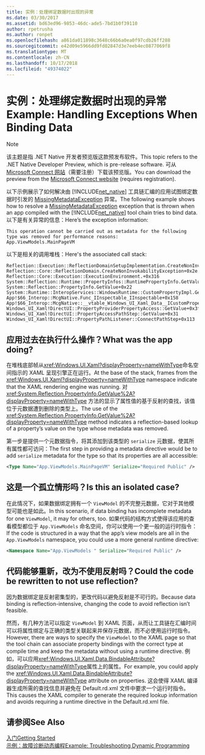 ```yaml
---
title: 实例：处理绑定数据时出现的异常
ms.date: 03/30/2017
ms.assetid: bd63ed96-9853-46dc-ade5-7bd1b0f39110
author: rpetrusha
ms.author: ronpet
ms.openlocfilehash: a861da011898c3648c66b6a0ea0f97cdb26ff288
ms.sourcegitcommit: e42d09e5966dd9fd02847d3e7eeb4ec0877069f8
ms.translationtype: MT
ms.contentlocale: zh-CN
ms.lasthandoff: 10/17/2018
ms.locfileid: "49374022"
---
```

# <a name="example-handling-exceptions-when-binding-data"></a><span data-ttu-id="c608a-102">实例：处理绑定数据时出现的异常</span><span class="sxs-lookup"><span data-stu-id="c608a-102">Example: Handling Exceptions When Binding Data</span></span>
> [!NOTE]
>  <span data-ttu-id="c608a-103">该主题是指 .NET Native 开发者预览版这款预发布软件。</span><span class="sxs-lookup"><span data-stu-id="c608a-103">This topic refers to the .NET Native Developer Preview, which is pre-release software.</span></span> <span data-ttu-id="c608a-104">可从 [Microsoft Connect 网站](https://go.microsoft.com/fwlink/?LinkId=394611)（需要注册）下载该预览版。</span><span class="sxs-lookup"><span data-stu-id="c608a-104">You can download the preview from the [Microsoft Connect website](https://go.microsoft.com/fwlink/?LinkId=394611) (requires registration).</span></span>  
  
 <span data-ttu-id="c608a-105">以下示例展示了如何解决由 [!INCLUDE[net_native](../../../includes/net-native-md.md)] 工具链汇编的应用试图绑定数据时引发的 [MissingMetadataException](../../../docs/framework/net-native/missingmetadataexception-class-net-native.md) 异常。</span><span class="sxs-lookup"><span data-stu-id="c608a-105">The following example shows how to resolve a [MissingMetadataException](../../../docs/framework/net-native/missingmetadataexception-class-net-native.md) exception that is thrown when an app compiled with the [!INCLUDE[net_native](../../../includes/net-native-md.md)] tool chain tries to bind data.</span></span> <span data-ttu-id="c608a-106">以下是有关异常的信息：</span><span class="sxs-lookup"><span data-stu-id="c608a-106">Here’s the exception information:</span></span>  
  
```  
This operation cannot be carried out as metadata for the following type was removed for performance reasons:   
App.ViewModels.MainPageVM  
```  
  
 <span data-ttu-id="c608a-107">以下是相关的调用堆栈：</span><span class="sxs-lookup"><span data-stu-id="c608a-107">Here's the associated call stack:</span></span>  
  
```  
Reflection::Execution::ReflectionDomainSetupImplementation.CreateNonInvokabilityException+0x238  
Reflection::Core::ReflectionDomain.CreateNonInvokabilityException+0x2e  
Reflection::Core::Execution::ExecutionEnvironment.+0x316  
System::Reflection::Runtime::PropertyInfos::RuntimePropertyInfo.GetValue+0x1cb  
System::Reflection::PropertyInfo.GetValue+0x22  
System::Runtime::InteropServices::WindowsRuntime::CustomPropertyImpl.GetValue+0x42  
App!$66_Interop::McgNative.Func_IInspectable_IInspectable+0x158  
App!$66_Interop::McgNative::__vtable_Windows_UI_Xaml_Data__ICustomProperty.GetValue__STUB+0x46  
Windows_UI_Xaml!DirectUI::PropertyProviderPropertyAccess::GetValue+0x3f   
Windows_UI_Xaml!DirectUI::PropertyAccessPathStep::GetValue+0x31   
Windows_UI_Xaml!DirectUI::PropertyPathListener::ConnectPathStep+0x113  
```  
  
## <a name="what-was-the-app-doing"></a><span data-ttu-id="c608a-108">应用过去在执行什么操作？</span><span class="sxs-lookup"><span data-stu-id="c608a-108">What was the app doing?</span></span>  
 <span data-ttu-id="c608a-109">在堆栈底部帧从<xref:Windows.UI.Xaml?displayProperty=nameWithType>命名空间指示的 XAML 呈现引擎正在运行。</span><span class="sxs-lookup"><span data-stu-id="c608a-109">At the base of the stack, frames from the <xref:Windows.UI.Xaml?displayProperty=nameWithType> namespace indicate that the XAML rendering engine was running.</span></span>   <span data-ttu-id="c608a-110">对 <xref:System.Reflection.PropertyInfo.GetValue%2A?displayProperty=nameWithType> 方法的显示了属性值的基于反射的查找，该值位于元数据遭到删除的类型上。</span><span class="sxs-lookup"><span data-stu-id="c608a-110">The use of the <xref:System.Reflection.PropertyInfo.GetValue%2A?displayProperty=nameWithType> method indicates a reflection-based lookup of a property’s value on the type whose metadata was removed.</span></span>  
  
 <span data-ttu-id="c608a-111">第一步是提供一个元数据指令，将其添加到该类型的 `serialize` 元数据，使其所有属性都可访问：</span><span class="sxs-lookup"><span data-stu-id="c608a-111">The first step in providing a metadata directive would be to add `serialize` metadata for the type so that its properties are all accessible:</span></span>  
  
```xml  
<Type Name="App.ViewModels.MainPageVM" Serialize="Required Public" />  
```  
  
## <a name="is-this-an-isolated-case"></a><span data-ttu-id="c608a-112">这是一个孤立情形吗？</span><span class="sxs-lookup"><span data-stu-id="c608a-112">Is this an isolated case?</span></span>  
 <span data-ttu-id="c608a-113">在此情况下，如果数据绑定拥有一个 `ViewModel` 的不完整元数据，它对于其他模型可能也是如此。</span><span class="sxs-lookup"><span data-stu-id="c608a-113">In this scenario, if data binding has incomplete metadata for one `ViewModel`, it may for others, too.</span></span>  <span data-ttu-id="c608a-114">如果代码的结构方式使得该应用的查看模型都位于 `App.ViewModels` 命名空间，你可以使用一个更一般的运行时指令：</span><span class="sxs-lookup"><span data-stu-id="c608a-114">If the code is structured in a way that the app’s view models are all in the `App.ViewModels` namespace, you could use a more general runtime directive:</span></span>  
  
```xml  
<Namespace Name="App.ViewModels " Serialize="Required Public" />  
```  
  
## <a name="could-the-code-be-rewritten-to-not-use-reflection"></a><span data-ttu-id="c608a-115">代码能够重新，改为不使用反射吗？</span><span class="sxs-lookup"><span data-stu-id="c608a-115">Could the code be rewritten to not use reflection?</span></span>  
 <span data-ttu-id="c608a-116">因为数据绑定是反射密集型的，更改代码以避免反射是不可行的。</span><span class="sxs-lookup"><span data-stu-id="c608a-116">Because data binding is reflection-intensive, changing the code to avoid reflection isn’t feasible.</span></span>  
  
 <span data-ttu-id="c608a-117">然而，有几种方法可以指定 `ViewModel` 到 XAML 页面，从而让工具链在汇编时间可以将属性绑定与正确的类型关联起来并保存元数据，而不必使用运行时指令。</span><span class="sxs-lookup"><span data-stu-id="c608a-117">However, there are ways to specify the `ViewModel` to the XAML page so that the tool chain can associate property bindings with the correct type at compile time and keep the metadata without using a runtime directive.</span></span>  <span data-ttu-id="c608a-118">例如，可以应用<xref:Windows.UI.Xaml.Data.BindableAttribute?displayProperty=nameWithType>属性上的属性。</span><span class="sxs-lookup"><span data-stu-id="c608a-118">For example, you could apply the <xref:Windows.UI.Xaml.Data.BindableAttribute?displayProperty=nameWithType> attribute on properties.</span></span> <span data-ttu-id="c608a-119">这会使得 XAML 编译器生成所需的查找信息并避免在 Default.rd.xml 文件中要求一个运行时指令。</span><span class="sxs-lookup"><span data-stu-id="c608a-119">This causes the XAML compiler to generate the required lookup information and avoids requiring a runtime directive in the Default.rd.xml file.</span></span>  
  
## <a name="see-also"></a><span data-ttu-id="c608a-120">请参阅</span><span class="sxs-lookup"><span data-stu-id="c608a-120">See Also</span></span>  
 [<span data-ttu-id="c608a-121">入门</span><span class="sxs-lookup"><span data-stu-id="c608a-121">Getting Started</span></span>](../../../docs/framework/net-native/getting-started-with-net-native.md)  
 [<span data-ttu-id="c608a-122">示例：故障诊断动态编程</span><span class="sxs-lookup"><span data-stu-id="c608a-122">Example: Troubleshooting Dynamic Programming</span></span>](../../../docs/framework/net-native/example-troubleshooting-dynamic-programming.md)
